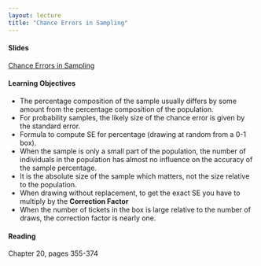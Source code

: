 ```yaml
---
layout: lecture
title: "Chance Errors in Sampling"
---
```


<h4>
	<span class="fa fa-picture-o fa-lg main-list-item-icon"></span>
	Slides
</h4>

<a href="" target="_blank">Chance Errors in Sampling</a>


<h4>
	<span class="fa fa-graduation-cap fa-lg main-list-item-icon"></span>
	Learning Objectives
</h4>

- The percentage composition of the sample usually differs by some amount from the 
percentage composition of the population.
- For probability samples, the likely size of the chance error is given 
by the standard error.
- Formula to compute SE for percentage (drawing at random from a 0-1 box).
- When the sample is only a small part of the population, the number of individuals
in the population has almost no influence on the accuracy of the sample percentage.
- It is the absolute size of the sample which matters, not the size relative to the 
population.
- When drawing without replacement, to get the exact SE you have to multiply by the
__Correction Factor__
- When the number of tickets in the box is large relative to the number of draws,
the correction factor is nearly one.


<h4>
	<span class="fa fa-book fa-lg main-list-item-icon"></span>
	Reading
</h4>

Chapter 20, pages 355-374

